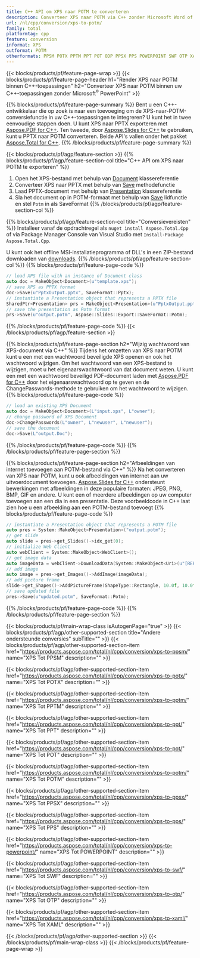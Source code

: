 ```yaml
---
title: C++ API om XPS naar POTM te converteren
description: Converteer XPS naar POTM via C++ zonder Microsoft Word of Adobe Acrobat Reader te gebruiken
url: /nl/cpp/conversion/xps-to-potm/
family: total
platformtag: cpp
feature: conversion
informat: XPS
outformat: POTM
otherformats: PPSM POTX PPTM PPT POT ODP PPSX PPS POWERPOINT SWF OTP XAML
---
```

{{< blocks/products/pf/feature-page-wrap >}}
{{< blocks/products/pf/feature-page-header h1="Render XPS naar POTM binnen C++-toepassingen" h2="Converteer XPS naar POTM binnen uw C++-toepassingen zonder Microsoft<sup>&reg;</sup> PowerPoint" >}}

{{% blocks/products/pf/feature-page-summary %}}
Bent u een C++-ontwikkelaar die op zoek is naar een toevoeging om de XPS-naar-POTM-conversiefunctie in uw C++-toepassingen te integreren? U kunt het in twee eenvoudige stappen doen. U kunt XPS naar PPTX exporteren met [Aspose.PDF for C++](https://products.aspose.com/pdf/cpp/). Ten tweede, door [Aspose.Slides for C++](https://products.aspose.com/slides/cpp/) te gebruiken, kunt u PPTX naar POTM converteren. Beide API's vallen onder het pakket [Aspose.Total for C++](https://products.aspose.com/total/cpp/). 
{{% /blocks/products/pf/feature-page-summary  %}}

{{< blocks/products/pf/agp/feature-section >}}
{{% blocks/products/pf/agp/feature-section-col title="C++ API om XPS naar POTM te exporteren" %}}
1. Open het XPS-bestand met behulp van [Document](https://reference.aspose.com/pdf/cpp/class/aspose.pdf.document) klassereferentie
2. Converteer XPS naar PPTX met behulp van [Save](https://reference.aspose.com/pdf/cpp/class/aspose.pdf.document#a0184df207563187be7df37b8dbe443f6) methodefunctie
3. Laad PPTX-document met behulp van [Presentation](https://reference.aspose.com/slides/cpp/class/aspose.slides.presentation) klassereferentie
4. Sla het document op in POTM-formaat met behulp van [Save](https://reference.aspose.com/slides/cpp/class/aspose.slides.presentation#afcd59ec697bf05c10f78c3869de2ec9e) lidfunctie en stel `Potm` in als SaveFormat
{{% /blocks/products/pf/agp/feature-section-col %}}

{{% blocks/products/pf/agp/feature-section-col title="Conversievereisten" %}}
Installeer vanaf de opdrachtregel als ```nuget install Aspose.Total.Cpp``` of via Package Manager Console van Visual Studio met ```Install-Package Aspose.Total.Cpp```.

U kunt ook het offline MSI-installatieprogramma of DLL's in een ZIP-bestand downloaden van [downloads](https://downloads.aspose.com/total/cpp).
{{% /blocks/products/pf/agp/feature-section-col %}}
{{% blocks/products/pf/feature-page-code %}}

```cpp
// load XPS file with an instance of Document class
auto doc = MakeObject<Document>(u"template.xps");
// save XPS as PPTX format 
doc->Save(u"PptxOutput.pptx", SaveFormat::Pptx);
// instantiate a Presentation object that represents a PPTX file
SharedPtr<Presentation> prs = MakeObject<Presentation>(u"PptxOutput.pptx");
// save the presentation as Potm format
prs->Save(u"output.potm", Aspose::Slides::Export::SaveFormat::Potm);  
```

{{% /blocks/products/pf/feature-page-code %}}
{{< /blocks/products/pf/agp/feature-section >}}

{{% blocks/products/pf/feature-page-section  h2="Wijzig wachtwoord van XPS-document via C++" %}}
Tijdens het omzetten van XPS naar POTM kunt u een met een wachtwoord beveiligde XPS openen en ook het wachtwoord wijzigen. Om het wachtwoord van een XPS-bestand te wijzigen, moet u het eigenaarswachtwoord van dat document weten. U kunt een met een wachtwoord beveiligd PDF-document laden met [Aspose.PDF for C++](https://products.aspose.com/pdf/cpp/) door het eigenaarswachtwoord op te geven en de ChangePasswords-methode te gebruiken om het wachtwoord te wijzigen.
{{% blocks/products/pf/feature-page-code %}}

```cpp
// load an existing XPS Document
auto doc = MakeObject<Document>(L"input.xps", L"owner");
// change password of XPS Document
doc->ChangePasswords(L"owner", L"newuser", L"newuser");
// save the document
doc->Save(L"output.Doc");
```
{{% /blocks/products/pf/feature-page-code  %}}
{{% /blocks/products/pf/feature-page-section %}}

{{% blocks/products/pf/feature-page-section  h2="Afbeeldingen van internet toevoegen aan POTM-bestand via C++" %}}
Na het converteren van XPS naar POTM, kunt u ook afbeeldingen van internet aan uw uitvoerdocument toevoegen. [Aspose.Slides for C++](https://products.aspose.com/slides/cpp/) ondersteunt bewerkingen met afbeeldingen in deze populaire formaten: JPEG, PNG, BMP, GIF en andere. U kunt een of meerdere afbeeldingen op uw computer toevoegen aan een dia in een presentatie. Deze voorbeeldcode in C++ laat zien hoe u een afbeelding aan een POTM-bestand toevoegt
{{% blocks/products/pf/feature-page-code %}}

```cpp
// instantiate a Presentation object that represents a POTM file
auto pres = System::MakeObject<Presentation>("output.potm");
// get slide
auto slide = pres->get_Slides()->idx_get(0);
// initialize Web Client    
auto webClient = System::MakeObject<WebClient>();
// get image data
auto imageData = webClient->DownloadData(System::MakeObject<Uri>(u"[REPLACE WITH URL]"));
// add image
auto image = pres->get_Images()->AddImage(imageData);
// add picture frame
slide->get_Shapes()->AddPictureFrame(ShapeType::Rectangle, 10.0f, 10.0f, 100.0f, 100.0f, image);
// save updated file
pres->Save(u"updated.potm", SaveFormat::Potm);
```
{{% /blocks/products/pf/feature-page-code  %}}
{{% /blocks/products/pf/feature-page-section %}}

{{< blocks/products/pf/main-wrap-class isAutogenPage="true" >}}
{{< blocks/products/pf/agp/other-supported-section title="Andere ondersteunde conversies" subTitle="" >}}
{{< blocks/products/pf/agp/other-supported-section-item href="https://products.aspose.com/total/nl/cpp/conversion/xps-to-ppsm/" name="XPS Tot PPSM" description="" >}}

{{< blocks/products/pf/agp/other-supported-section-item href="https://products.aspose.com/total/nl/cpp/conversion/xps-to-potx/" name="XPS Tot POTX" description="" >}}

{{< blocks/products/pf/agp/other-supported-section-item href="https://products.aspose.com/total/nl/cpp/conversion/xps-to-pptm/" name="XPS Tot PPTM" description="" >}}

{{< blocks/products/pf/agp/other-supported-section-item href="https://products.aspose.com/total/nl/cpp/conversion/xps-to-ppt/" name="XPS Tot PPT" description="" >}}

{{< blocks/products/pf/agp/other-supported-section-item href="https://products.aspose.com/total/nl/cpp/conversion/xps-to-pot/" name="XPS Tot POT" description="" >}}

{{< blocks/products/pf/agp/other-supported-section-item href="https://products.aspose.com/total/nl/cpp/conversion/xps-to-potm/" name="XPS Tot POTM" description="" >}}

{{< blocks/products/pf/agp/other-supported-section-item href="https://products.aspose.com/total/nl/cpp/conversion/xps-to-ppsx/" name="XPS Tot PPSX" description="" >}}

{{< blocks/products/pf/agp/other-supported-section-item href="https://products.aspose.com/total/nl/cpp/conversion/xps-to-pps/" name="XPS Tot PPS" description="" >}}

{{< blocks/products/pf/agp/other-supported-section-item href="https://products.aspose.com/total/nl/cpp/conversion/xps-to-powerpoint/" name="XPS Tot POWERPOINT" description="" >}}

{{< blocks/products/pf/agp/other-supported-section-item href="https://products.aspose.com/total/nl/cpp/conversion/xps-to-swf/" name="XPS Tot SWF" description="" >}}

{{< blocks/products/pf/agp/other-supported-section-item href="https://products.aspose.com/total/nl/cpp/conversion/xps-to-otp/" name="XPS Tot OTP" description="" >}}

{{< blocks/products/pf/agp/other-supported-section-item href="https://products.aspose.com/total/nl/cpp/conversion/xps-to-xaml/" name="XPS Tot XAML" description="" >}}


{{< /blocks/products/pf/agp/other-supported-section >}}
{{< /blocks/products/pf/main-wrap-class >}}
{{< /blocks/products/pf/feature-page-wrap >}}